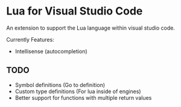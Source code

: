 # Lua for Visual Studio Code

An extension to support the Lua language within visual studio code.

Currently Features:
* Intellisense (autocompletion)

## TODO
* Symbol definitions (Go to definition)
* Custom type definitions (For lua inside of engines)
* Better support for functions with multiple return values